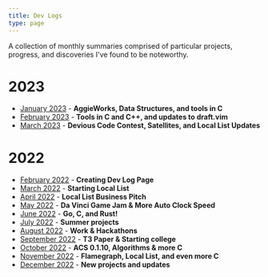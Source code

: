 ```yaml
---
title: Dev Logs
type: page
---
```


A collection of monthly summaries comprised of particular projects, progress, and discoveries I've found to be noteworthy.

# 2023
- [January 2023](/devlogs/january-2023) - **AggieWorks, Data Structures, and tools in C**
- [February 2023](/devlogs/february-2023) - **Tools in C and C++, and updates to draft.vim**
- [March 2023](/devlogs/march-2023) - **Devious Code Contest, Satellites, and Local List Updates**

# 2022
- [February 2022](/devlogs/february-2022) - **Creating Dev Log Page**
- [March 2022](/devlogs/march-2022) - **Starting Local List**
- [April 2022](/devlogs/april-2022) - **Local List Business Pitch**
- [May 2022](/devlogs/may-2022) - **Da Vinci Game Jam & More Auto Clock Speed**
- [June 2022](/devlogs/june-2022) - **Go, C, and Rust!**
- [July 2022](/devlogs/july-2022) - **Summer projects**
- [August 2022](/devlogs/august-2022) - **Work & Hackathons**
- [September 2022](/devlogs/september-2022) - **T3 Paper & Starting college**
- [October 2022](/devlogs/october-2022) - **ACS 0.1.10, Algorithms & more C**
- [November 2022](/devlogs/november-2022) - **Flamegraph, Local List, and even more C**
- [December 2022](/devlogs/december-2022) - **New projects and updates**

